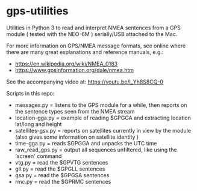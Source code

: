 # gps-utilities

Utilities in Python 3 to read and interpret NMEA sentences from a GPS module ( tested with the NEO-6M ) serially/USB
attached to the Mac.

For more information on GPS/NMEA message formats, see online where there are many great explanations and reference manuals, e.g.:

- https://en.wikipedia.org/wiki/NMEA_0183
- https://www.gpsinformation.org/dale/nmea.htm

See the accompanying video at: https://youtu.be/l_Yh8S8CQ-0

Scripts in this repo:

- messages.py       = listens to the GPS module for a while, then reports on the sentence types seen from the NMEA stream
- location-gga.py   = example of reading $GPGGA and extracting location lat/long and height
- satellites-gsv.py = reports on satellites currently in view by the module (also gives some information on satellite identity )
- time-gga.py       = reads $GPGGA and unpacks the UTC time
- raw_read_gps.py   = output all sequences unfiltered, like using the 'screen' command
- vtg.py            = read the $GPVTG sentences
- gll.py            = read the $GPGLL sentences
- gsa.py            = read the $GPGSA sentences
- rmc.py            = read the $GPRMC sentences


